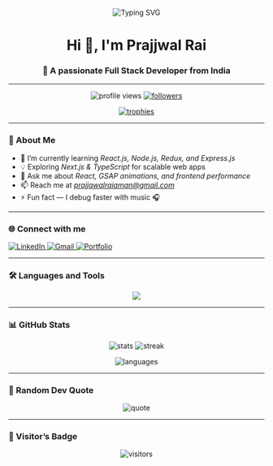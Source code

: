 <!-- 🌟 PRAJJWAL RAI - GITHUB PROFILE README -->

<p align="center">
  <img src="https://readme-typing-svg.herokuapp.com?font=Fira+Code&size=26&duration=3000&pause=1000&color=00F7FF&center=true&vCenter=true&width=700&lines=Hey+There!+I'm+Prajjwal+Rai+👋;A+Passionate+Full+Stack+Developer+from+India;I+Love+to+Build+Interactive+Web+Apps+🚀;Let's+Connect+and+Create+Something+Cool+💡" alt="Typing SVG" />
</p>

<h1 align="center">Hi 👋, I'm Prajjwal Rai</h1>
<h3 align="center">🚀 A passionate Full Stack Developer from India</h3>

---

<p align="center">
  <img src="https://komarev.com/ghpvc/?username=prajjwalrai&label=Profile%20views&color=0e75b6&style=flat" alt="profile views" />  
  <a href="https://github.com/prajjwalrai?tab=followers">
    <img src="https://img.shields.io/github/followers/prajjwalrai?label=Followers&style=social" alt="followers"/>
  </a>
</p>

<p align="center">
  <a href="https://github.com/ryo-ma/github-profile-trophy">
    <img src="https://github-profile-trophy.vercel.app/?username=prajjwalrai&theme=gruvbox&no-frame=true&margin-w=15" alt="trophies" />
  </a>
</p>

---

### 🧠 About Me  

- 🌱 I’m currently learning *React.js, Node.js, Redux, and Express.js*  
- 💡 Exploring *Next.js & TypeScript* for scalable web apps  
- 💬 Ask me about *React, GSAP animations, and frontend performance*  
- 📫 Reach me at *prajjawalraiaman@gmail.com*  
- ⚡ Fun fact — I debug faster with music 🎧  

---

### 🌐 Connect with me  
<p align="left">
  <a href="https://www.linkedin.com/in/prajjwalrai" target="_blank">
    <img src="https://img.shields.io/badge/LinkedIn-%230077B5.svg?logo=linkedin&logoColor=white" alt="LinkedIn"/>
  </a>
  <a href="mailto:prajjawalraiaman@gmail.com" target="_blank">
    <img src="https://img.shields.io/badge/Gmail-D14836?logo=gmail&logoColor=white" alt="Gmail"/>
  </a>
  <a href="https://prajjwalrai.vercel.app" target="_blank">
    <img src="https://img.shields.io/badge/Portfolio-%23000000.svg?logo=vercel&logoColor=white" alt="Portfolio"/>
  </a>
</p>

---

### 🛠 Languages and Tools  
<p align="center">
  <img src="https://skillicons.dev/icons?i=html,css,js,react,redux,nodejs,express,mongodb,tailwind,typescript,docker,firebase,c,cpp,kotlin" />
</p>

---

### 📊 GitHub Stats  
<p align="center">
  <img src="https://github-readme-stats.vercel.app/api?username=prajjwalrai&show_icons=true&theme=tokyonight" alt="stats"/>
  <img src="https://streak-stats.demolab.com/?user=prajjwalrai&theme=tokyonight" alt="streak"/>

</p>

<p align="center">
  <img src="https://github-readme-stats.vercel.app/api/top-langs/?username=prajjwalrai&layout=compact&theme=tokyonight" alt="languages"/>
</p>

---

### 🧩 Random Dev Quote  
<p align="center">
  <img src="https://quotes-github-readme.vercel.app/api?type=horizontal&theme=merko" alt="quote"/>
</p>

---

### 🚀 Visitor’s Badge  
<p align="center">
  <img src="https://visitor-badge.laobi.icu/badge?page_id=prajjwalrai" alt="visitors"/>
</p>
